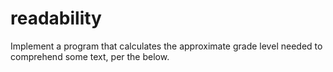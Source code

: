 # readability
 Implement a program that calculates the approximate grade level needed to comprehend some text, per the below.
